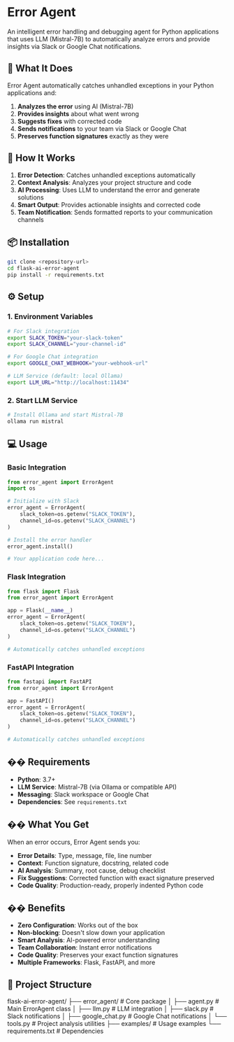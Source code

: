 # Error Agent

An intelligent error handling and debugging agent for Python applications that uses LLM (Mistral-7B) to automatically analyze errors and provide insights via Slack or Google Chat notifications.

## 🎯 What It Does

Error Agent automatically catches unhandled exceptions in your Python applications and:

1. **Analyzes the error** using AI (Mistral-7B)
2. **Provides insights** about what went wrong
3. **Suggests fixes** with corrected code
4. **Sends notifications** to your team via Slack or Google Chat
5. **Preserves function signatures** exactly as they were

## 🚀 How It Works

1. **Error Detection**: Catches unhandled exceptions automatically
2. **Context Analysis**: Analyzes your project structure and code
3. **AI Processing**: Uses LLM to understand the error and generate solutions
4. **Smart Output**: Provides actionable insights and corrected code
5. **Team Notification**: Sends formatted reports to your communication channels

## 📦 Installation

```bash
git clone <repository-url>
cd flask-ai-error-agent
pip install -r requirements.txt
```

## ⚙️ Setup

### 1. Environment Variables

```bash
# For Slack integration
export SLACK_TOKEN="your-slack-token"
export SLACK_CHANNEL="your-channel-id"

# For Google Chat integration
export GOOGLE_CHAT_WEBHOOK="your-webhook-url"

# LLM Service (default: local Ollama)
export LLM_URL="http://localhost:11434"
```

### 2. Start LLM Service

```bash
# Install Ollama and start Mistral-7B
ollama run mistral
```

## 💻 Usage

### Basic Integration

```python
from error_agent import ErrorAgent
import os

# Initialize with Slack
error_agent = ErrorAgent(
    slack_token=os.getenv("SLACK_TOKEN"),
    channel_id=os.getenv("SLACK_CHANNEL")
)

# Install the error handler
error_agent.install()

# Your application code here...
```

### Flask Integration

```python
from flask import Flask
from error_agent import ErrorAgent

app = Flask(__name__)
error_agent = ErrorAgent(
    slack_token=os.getenv("SLACK_TOKEN"),
    channel_id=os.getenv("SLACK_CHANNEL")
)

# Automatically catches unhandled exceptions
```

### FastAPI Integration

```python
from fastapi import FastAPI
from error_agent import ErrorAgent

app = FastAPI()
error_agent = ErrorAgent(
    slack_token=os.getenv("SLACK_TOKEN"),
    channel_id=os.getenv("SLACK_CHANNEL")
)

# Automatically catches unhandled exceptions
```

## �� Requirements

- **Python**: 3.7+
- **LLM Service**: Mistral-7B (via Ollama or compatible API)
- **Messaging**: Slack workspace or Google Chat
- **Dependencies**: See `requirements.txt`

## �� What You Get

When an error occurs, Error Agent sends you:

- **Error Details**: Type, message, file, line number
- **Context**: Function signature, docstring, related code
- **AI Analysis**: Summary, root cause, debug checklist
- **Fix Suggestions**: Corrected function with exact signature preserved
- **Code Quality**: Production-ready, properly indented Python code

## �� Benefits

- **Zero Configuration**: Works out of the box
- **Non-blocking**: Doesn't slow down your application
- **Smart Analysis**: AI-powered error understanding
- **Team Collaboration**: Instant error notifications
- **Code Quality**: Preserves your exact function signatures
- **Multiple Frameworks**: Flask, FastAPI, and more

## 📁 Project Structure
flask-ai-error-agent/
├── error_agent/ # Core package
│ ├── agent.py # Main ErrorAgent class
│ ├── llm.py # LLM integration
│ ├── slack.py # Slack notifications
│ ├── google_chat.py # Google Chat notifications
│ └── tools.py # Project analysis utilities
├── examples/ # Usage examples
└── requirements.txt # Dependencies
